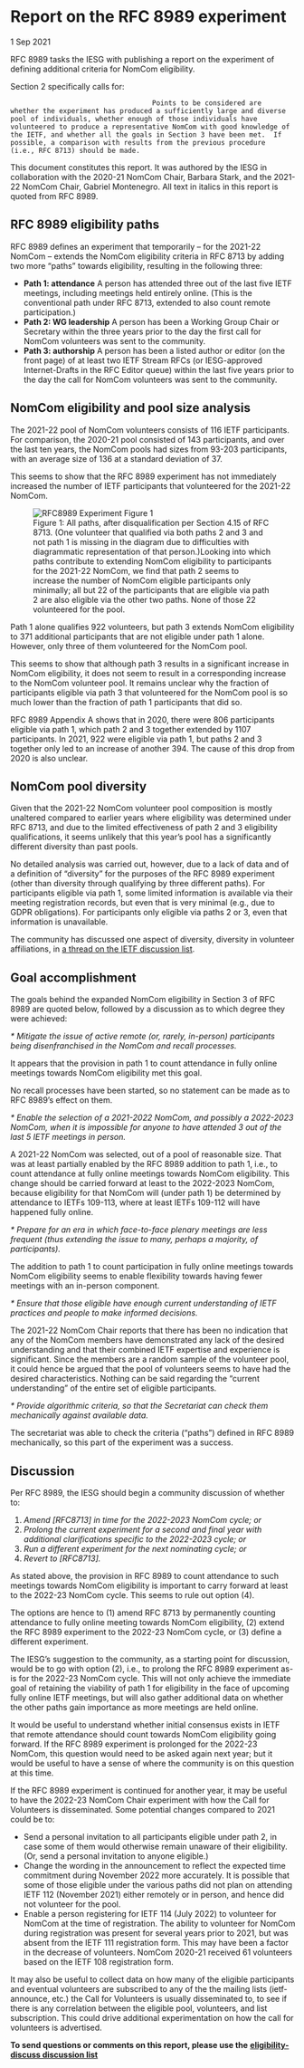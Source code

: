 Report on the RFC 8989 experiment
=================================

1 Sep 2021

RFC 8989 tasks the IESG with publishing a report on the experiment of defining additional criteria for NomCom eligibility.

Section 2 specifically calls for:  

```
                                   Points to be considered are
whether the experiment has produced a sufficiently large and diverse
pool of individuals, whether enough of those individuals have
volunteered to produce a representative NomCom with good knowledge of
the IETF, and whether all the goals in Section 3 have been met.  If
possible, a comparison with results from the previous procedure
(i.e., RFC 8713) should be made.

```

This document constitutes this report. It was authored by the IESG in collaboration with the 2020-21 NomCom Chair, Barbara Stark, and the 2021-22 NomCom Chair, Gabriel Montenegro. All text in italics in this report is quoted from RFC 8989.


RFC 8989 eligibility paths
--------------------------

RFC 8989 defines an experiment that temporarily – for the 2021-22 NomCom – extends the NomCom eligibility criteria in RFC 8713 by adding two more “paths” towards eligibility, resulting in the following three:

* **Path 1: attendance** A person has attended three out of the last five IETF meetings, including meetings held entirely online. (This is the conventional path under RFC 8713, extended to also count remote participation.)
* **Path 2: WG leadership** A person has been a Working Group Chair or Secretary within the three years prior to the day the first call for NomCom volunteers was sent to the community.
* **Path 3: authorship** A person has been a listed author or editor (on the front page) of at least two IETF Stream RFCs (or IESG-approved Internet-Drafts in the RFC Editor queue) within the last five years prior to the day the call for NomCom volunteers was sent to the community.


NomCom eligibility and pool size analysis
-----------------------------------------

The 2021-22 pool of NomCom volunteers consists of 116 IETF participants. For comparison, the 2020-21 pool consisted of 143 participants, and over the last ten years, the NomCom pools had sizes from 93-203 participants, with an average size of 136 at a standard deviation of 37.  


This seems to show that the RFC 8989 experiment has not immediately increased the number of IETF participants that volunteered for the 2021-22 NomCom.

<figure>
<img src="https://www.ietf.org/lib/dt/media/images/iesg-statement-8989-experiment-figure1.png" alt="RFC8989 Experiment Figure 1">
<figcaption>Figure 1: All paths, after disqualification per Section 4.15 of RFC 8713. (One volunteer that qualified via both paths 2 and 3 and not path 1 is missing in the diagram due to difficulties with diagrammatic representation of that person.)Looking into which paths contribute to extending NomCom eligibility to participants for the 2021-22 NomCom, we find that path 2 seems to increase the number of NomCom eligible participants only minimally; all but 22 of the participants that are eligible via path 2 are also eligible via the other two paths. None of those 22 volunteered for the pool.</figcaption>
</figure>

Path 1 alone qualifies 922 volunteers, but path 3 extends NomCom eligibility to 371 additional participants that are not eligible under path 1 alone. However, only three of them volunteered for the NomCom pool.

This seems to show that although path 3 results in a significant increase in NomCom eligibility, it does not seem to result in a corresponding increase to the NomCom volunteer pool. It remains unclear why the fraction of participants eligible via path 3 that volunteered for the NomCom pool is so much lower than the fraction of path 1 participants that did so.

RFC 8989 Appendix A shows that in 2020, there were 806 participants eligible via path 1, which path 2 and 3 together extended by 1107 participants. In 2021, 922 were eligible via path 1, but paths 2 and 3 together only led to an increase of another 394. The cause of this drop from 2020 is also unclear.


NomCom pool diversity
---------------------

Given that the 2021-22 NomCom volunteer pool composition is mostly unaltered compared to earlier years where eligibility was determined under RFC 8713, and due to the limited effectiveness of path 2 and 3 eligibility qualifications, it seems unlikely that this year’s pool has a significantly different diversity than past pools.

No detailed analysis was carried out, however, due to a lack of data and of a definition of “diversity” for the purposes of the RFC 8989 experiment (other than diversity through qualifying by three different paths). For participants eligible via path 1, some limited information is available via their meeting registration records, but even that is very minimal (e.g., due to GDPR obligations). For participants only eligible via paths 2 or 3, even that information is unavailable.

The community has discussed one aspect of diversity, diversity in volunteer affiliations, in [a thread on the IETF discussion list](https://mailarchive.ietf.org/arch/msg/ietf/U8RQZWIpw1qNxRMRCCJynavGW60).


Goal accomplishment
-------------------

The goals behind the expanded NomCom eligibility in Section 3 of RFC 8989 are quoted below, followed by a discussion as to which degree they were achieved:  


*\* Mitigate the issue of active remote (or, rarely, in-person) participants being disenfranchised in the NomCom and recall processes.*

It appears that the provision in path 1 to count attendance in fully online meetings towards NomCom eligibility met this goal.

No recall processes have been started, so no statement can be made as to RFC 8989’s effect on them.  


*\* Enable the selection of a 2021-2022 NomCom, and possibly a 2022-2023 NomCom, when it is impossible for anyone to have attended 3 out of the last 5 IETF meetings in person.*

A 2021-22 NomCom was selected, out of a pool of reasonable size. That was at least partially enabled by the RFC 8989 addition to path 1, i.e., to count attendance at fully online meetings towards NomCom eligibility. This change should be carried forward at least to the 2022-2023 NomCom, because eligibility for that NomCom will (under path 1) be determined by attendance to IETFs 109-113, where at least IETFs 109-112 will have happened fully online.  


*\* Prepare for an era in which face-to-face plenary meetings are less frequent (thus extending the issue to many, perhaps a majority, of participants).*

The addition to path 1 to count participation in fully online meetings towards NomCom eligibility seems to enable flexibility towards having fewer meetings with an in-person component.  


*\* Ensure that those eligible have enough current understanding of IETF practices and people to make informed decisions.*

The 2021-22 NomCom Chair reports that there has been no indication that any of the NomCom members have demonstrated any lack of the desired understanding and that their combined IETF expertise and experience is significant. Since the members are a random sample of the volunteer pool, it could hence be argued that the pool of volunteers seems to have had the desired characteristics. Nothing can be said regarding the “current understanding” of the entire set of eligible participants.  


*\* Provide algorithmic criteria, so that the Secretariat can check them mechanically against available data.*

The secretariat was able to check the criteria (“paths”) defined in RFC 8989 mechanically, so this part of the experiment was a success.


Discussion
----------

Per RFC 8989, the IESG should begin a community discussion of whether to:

1. *Amend [RFC8713] in time for the 2022-2023 NomCom cycle; or*
2. *Prolong the current experiment for a second and final year with additional clarifications specific to the 2022-2023 cycle; or*
3. *Run a different experiment for the next nominating cycle; or*
4. *Revert to [RFC8713].*

As stated above, the provision in RFC 8989 to count attendance to such meetings towards NomCom eligibility is important to carry forward at least to the 2022-23 NomCom cycle. This seems to rule out option (4).

The options are hence to (1) amend RFC 8713 by permanently counting attendance to fully online meeting towards NomCom eligibility, (2) extend the RFC 8989 experiment to the 2022-23 NomCom cycle, or (3) define a different experiment.

The IESG’s suggestion to the community, as a starting point for discussion, would be to go with option (2), i.e., to prolong the RFC 8989 experiment as-is for the 2022-23 NomCom cycle. This will not only achieve the immediate goal of retaining the viability of path 1 for eligibility in the face of upcoming fully online IETF meetings, but will also gather additional data on whether the other paths gain importance as more meetings are held online.

It would be useful to understand whether initial consensus exists in IETF that remote attendance should count towards NomCom eligibility going forward. If the RFC 8989 experiment is prolonged for the 2022-23 NomCom, this question would need to be asked again next year; but it would be useful to have a sense of where the community is on this question at this time.

If the RFC 8989 experiment is continued for another year, it may be useful to have the 2022-23 NomCom Chair experiment with how the Call for Volunteers is disseminated. Some potential changes compared to 2021 could be to:

* Send a personal invitation to all participants eligible under path 2, in case some of them would otherwise remain unaware of their eligibility. (Or, send a personal invitation to anyone eligible.)
* Change the wording in the announcement to reflect the expected time commitment during November 2022 more accurately. It is possible that some of those eligible under the various paths did not plan on attending IETF 112 (November 2021) either remotely or in person, and hence did not volunteer for the pool.
* Enable a person registering for IETF 114 (July 2022) to volunteer for NomCom at the time of registration. The ability to volunteer for NomCom during registration was present for several years prior to 2021, but was absent from the IETF 111 registration form. This may have been a factor in the decrease of volunteers. NomCom 2020-21 received 61 volunteers based on the IETF 108 registration form.

It may also be useful to collect data on how many of the eligible participants and eventual volunteers are subscribed to any of the the mailing lists (ietf-announce, etc.) the Call for Volunteers is usually disseminated to, to see if there is any correlation between the eligible pool, volunteers, and list subscription. This could drive additional experimentation on how the call for volunteers is advertised.

**To send questions or comments on this report, please use the** [**eligibility-discuss discussion list**](https://www.ietf.org/mailman/listinfo/Eligibility-discuss)

